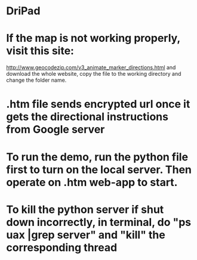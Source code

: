 # DriPad

# If the map is not working properly, visit this site:
  http://www.geocodezip.com/v3_animate_marker_directions.html
  and download the whole website, copy the file to the working directory and change the folder name.

# .htm file sends encrypted url once it gets the directional instructions from Google server

# To run the demo, run the python file first to turn on the local server. Then operate on .htm web-app to start.

# To kill the python server if shut down incorrectly, in terminal, do "ps uax |grep server" and "kill" the corresponding thread
